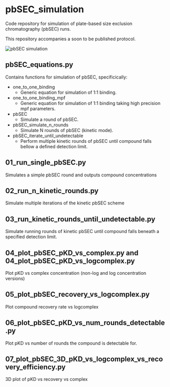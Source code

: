 # pbSEC_simulation
Code repository for simulation of plate-based size exclusion chromatography (pbSEC) runs. 

This repository accompanies a soon to be published protocol.

![pbSEC simulation](https://raw.githubusercontent.com/stevenshave/pbSEC_simulation/main/pbSEC-simulation.png "Simulation of pbSEC kinetic scheme")


## pbSEC_equations.py
Contains functions for simulation of pbSEC, specificically:
- one_to_one_binding
    - Generic equation for simulation of 1:1 binding.
- one_to_one_binding_mpf
    - Generic equation for simulation of 1:1 binding taking high precision mpf parameters.
- pbSEC
    -  Simulate a round of pbSEC.
- pbSEC_simulate_n_rounds
    - Simulate N rounds of pbSEC (kinetic mode).
- pbSEC_iterate_until_undetectable
    - Perform multiple kinetic rounds of pbSEC until compound falls bellow a defined detection limit.

## 01_run_single_pbSEC.py
Simulates a simple pbSEC round and outputs compound concentrations

## 02_run_n_kinetic_rounds.py
Simulate multiple iterations of the kinetic pbSEC scheme

## 03_run_kinetic_rounds_until_undetectable.py
Simulate running rounds of kinetic pbSEC until compound falls beneath a specified detection limit.

## 04_plot_pbSEC_pKD_vs_complex.py and 04_plot_pbSEC_pKD_vs_logcomplex.py
Plot pKD vs complex concentration (non-log and log concentration versions)

## 05_plot_pbSEC_recovery_vs_logcomplex.py
Plot compound recovery rate vs logcomplex

## 06_plot_pbSEC_pKD_vs_num_rounds_detectable.py
Plot pKD vs number of rounds the compound is detectable for.

## 07_plot_pbSEC_3D_pKD_vs_logcomplex_vs_recovery_efficiency.py
3D plot of pKD vs recovery vs complex